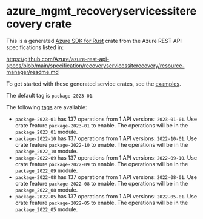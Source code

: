 # azure_mgmt_recoveryservicessiterecovery crate

This is a generated [Azure SDK for Rust](https://github.com/Azure/azure-sdk-for-rust) crate from the Azure REST API specifications listed in:

https://github.com/Azure/azure-rest-api-specs/blob/main/specification/recoveryservicessiterecovery/resource-manager/readme.md

To get started with these generated service crates, see the [examples](https://github.com/Azure/azure-sdk-for-rust/blob/main/services/README.md#examples).

The default tag is `package-2023-01`.

The following [tags](https://github.com/Azure/azure-sdk-for-rust/blob/main/services/tags.md) are available:

- `package-2023-01` has 137 operations from 1 API versions: `2023-01-01`. Use crate feature `package-2023-01` to enable. The operations will be in the `package_2023_01` module.
- `package-2022-10` has 137 operations from 1 API versions: `2022-10-01`. Use crate feature `package-2022-10` to enable. The operations will be in the `package_2022_10` module.
- `package-2022-09` has 137 operations from 1 API versions: `2022-09-10`. Use crate feature `package-2022-09` to enable. The operations will be in the `package_2022_09` module.
- `package-2022-08` has 137 operations from 1 API versions: `2022-08-01`. Use crate feature `package-2022-08` to enable. The operations will be in the `package_2022_08` module.
- `package-2022-05` has 137 operations from 1 API versions: `2022-05-01`. Use crate feature `package-2022-05` to enable. The operations will be in the `package_2022_05` module.